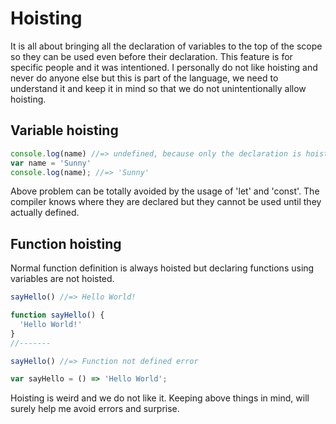 # Hoisting
It is all about bringing all the declaration of variables to the top of the scope so they can be used even before their declaration. This feature is for specific people and it was intentioned. I personally do not like hoisting and never do anyone else but this is part of the language, we need to understand it and keep it in mind so that we do not unintentionally allow hoisting.

## Variable hoisting
```js
console.log(name) //=> undefined, because only the declaration is hoisted
var name = 'Sunny'
console.log(name); //=> 'Sunny'
```
Above problem can be totally avoided by the usage of 'let' and 'const'. The compiler knows where they are declared but they cannot be used until they actually defined.

## Function hoisting
Normal function definition is always hoisted but declaring functions using variables are not hoisted.

```js
sayHello() //=> Hello World!

function sayHello() {
  'Hello World!'
}
//-------

sayHello() //=> Function not defined error

var sayHello = () => 'Hello World';
```

Hoisting is weird and we do not like it. Keeping above things in mind, will surely help me avoid errors and surprise.
